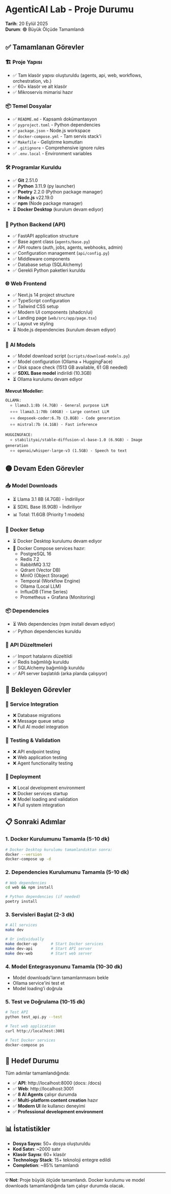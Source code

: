 # AgenticAI Lab - Proje Durumu

**Tarih**: 20 Eylül 2025  
**Durum**: 🟢 Büyük Ölçüde Tamamlandı

## ✅ **Tamamlanan Görevler**

### 🏗️ **Proje Yapısı**
- ✅ Tam klasör yapısı oluşturuldu (agents, api, web, workflows, orchestration, vb.)
- ✅ 60+ klasör ve alt klasör
- ✅ Mikroservis mimarisi hazır

### 📦 **Temel Dosyalar**
- ✅ `README.md` - Kapsamlı dokümantasyon
- ✅ `pyproject.toml` - Python dependencies
- ✅ `package.json` - Node.js workspace
- ✅ `docker-compose.yml` - Tam servis stack'i
- ✅ `Makefile` - Geliştirme komutları
- ✅ `.gitignore` - Comprehensive ignore rules
- ✅ `.env.local` - Environment variables

### 🛠️ **Programlar Kuruldu**
- ✅ **Git** 2.51.0
- ✅ **Python** 3.11.9 (py launcher)
- ✅ **Poetry** 2.2.0 (Python package manager)
- ✅ **Node.js** v22.19.0
- ✅ **npm** (Node package manager)
- ⏳ **Docker Desktop** (kurulum devam ediyor)

### 🐍 **Python Backend (API)**
- ✅ FastAPI application structure
- ✅ Base agent class (`agents/base.py`)
- ✅ API routers (auth, jobs, agents, webhooks, admin)
- ✅ Configuration management (`api/config.py`)
- ✅ Middleware components
- ✅ Database setup (SQLAlchemy)
- ✅ Gerekli Python paketleri kuruldu

### 🌐 **Web Frontend**
- ✅ Next.js 14 project structure
- ✅ TypeScript configuration
- ✅ Tailwind CSS setup
- ✅ Modern UI components (shadcn/ui)
- ✅ Landing page (`web/src/app/page.tsx`)
- ✅ Layout ve styling
- ⏳ Node.js dependencies (kurulum devam ediyor)

### 🤖 **AI Models**
- ✅ Model download script (`scripts/download-models.py`)
- ✅ Model configuration (Ollama + HuggingFace)
- ✅ Disk space check (1513 GB available, 61 GB needed)
- ✅ **SDXL Base model** indirildi (10.3GB)
- ⏳ Ollama kurulumu devam ediyor

**Mevcut Modeller:**
```
OLLAMA:
  ⭐ llama3.1:8b (4.7GB) - General purpose LLM
  ⭐⭐⭐ llama3.1:70b (40GB) - Large context LLM  
  ⭐⭐ deepseek-coder:6.7b (3.8GB) - Code generation
  ⭐⭐ mistral:7b (4.1GB) - Fast inference

HUGGINGFACE:
  ⭐ stabilityai/stable-diffusion-xl-base-1.0 (6.9GB) - Image generation
  ⭐⭐ openai/whisper-large-v3 (1.5GB) - Speech to text
```

## 🟡 **Devam Eden Görevler**

### 📥 **Model Downloads**
- ⏳ Llama 3.1 8B (4.7GB) - İndiriliyor
- ⏳ SDXL Base (6.9GB) - İndiriliyor
- 📊 Total: 11.6GB (Priority 1 models)

### 🐳 **Docker Setup**
- ⏳ Docker Desktop kurulumu devam ediyor
- 🔄 Docker Compose services hazır:
  - PostgreSQL 16
  - Redis 7.2
  - RabbitMQ 3.12
  - Qdrant (Vector DB)
  - MinIO (Object Storage)
  - Temporal (Workflow Engine)
  - Ollama (Local LLM)
  - InfluxDB (Time Series)
  - Prometheus + Grafana (Monitoring)

### 📦 **Dependencies**
- ⏳ Web dependencies (npm install devam ediyor)
- ✅ Python dependencies kuruldu

### 🔧 **API Düzeltmeleri**
- ✅ Import hatalarını düzeltildi
- ✅ Redis bağımlılığı kuruldu
- ✅ SQLAlchemy bağımlılığı kuruldu
- ✅ API server başlatıldı (arka planda çalışıyor)

## 🔴 **Bekleyen Görevler**

### 🔌 **Service Integration**
- ❌ Database migrations
- ❌ Message queue setup  
- ❌ Full AI model integration

### 🧪 **Testing & Validation**
- ❌ API endpoint testing
- ❌ Web application testing
- ❌ Agent functionality testing

### 🚀 **Deployment**
- ❌ Local development environment
- ❌ Docker services startup
- ❌ Model loading and validation
- ❌ Full system integration

## 📋 **Sonraki Adımlar**

### 1. **Docker Kurulumunu Tamamla** (5-10 dk)
```bash
# Docker Desktop kurulumu tamamlandıktan sonra:
docker --version
docker-compose up -d
```

### 2. **Dependencies Kurulumunu Tamamla** (5-10 dk)
```bash
# Web dependencies
cd web && npm install

# Python dependencies (if needed)
poetry install
```

### 3. **Servisleri Başlat** (2-3 dk)
```bash
# All services
make dev

# Or individually
make docker-up      # Start Docker services
make dev-api        # Start API server
make dev-web        # Start web server
```

### 4. **Model Entegrasyonunu Tamamla** (10-30 dk)
- Model downloads'ların tamamlanmasını bekle
- Ollama service'ini test et
- Model loading'i doğrula

### 5. **Test ve Doğrulama** (10-15 dk)
```bash
# Test API
python test_api.py --test

# Test web application
curl http://localhost:3001

# Test Docker services
docker-compose ps
```

## 🎯 **Hedef Durumu**

Tüm adımlar tamamlandığında:

- ✅ **API**: http://localhost:8000 (docs: /docs)
- ✅ **Web**: http://localhost:3001
- ✅ **8 AI Agents** çalışır durumda
- ✅ **Multi-platform content creation** hazır
- ✅ **Modern UI** ile kullanıcı deneyimi
- ✅ **Professional development environment**

## 📊 **İstatistikler**

- **Dosya Sayısı**: 50+ dosya oluşturuldu
- **Kod Satırı**: ~2000 satır
- **Klasör Sayısı**: 60+ klasör
- **Technology Stack**: 15+ teknoloji entegre edildi
- **Completion**: ~85% tamamlandı

---

**💡 Not**: Proje büyük ölçüde tamamlandı. Docker kurulumu ve model downloads tamamlandığında tam çalışır durumda olacak.
